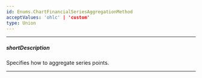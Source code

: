 ```yaml
---
id: Enums.ChartFinancialSeriesAggregationMethod
acceptValues: 'ohlc' | 'custom'
type: Union
---
```

---
##### shortDescription
Specifies how to aggregate series points.

---
